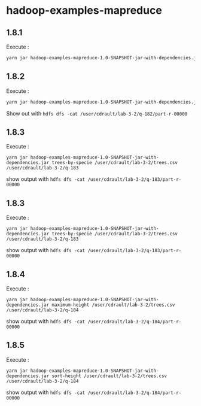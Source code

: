 # hadoop-examples-mapreduce

## 1.8.1

Execute : 
```sh
yarn jar hadoop-examples-mapreduce-1.0-SNAPSHOT-jar-with-dependencies.jar district /user/cdrault/lab-3-2/trees.csv /user/cdrault/lab-3-2/q181
```

## 1.8.2

Execute :

```sh
yarn jar hadoop-examples-mapreduce-1.0-SNAPSHOT-jar-with-dependencies.jar district /user/cdrault/lab-3-2/trees.csv /user/cdrault/lab-3-2/q-182
```

Show out with `hdfs dfs -cat /user/cdrault/lab-3-2/q-182/part-r-00000`

## 1.8.3

Execute :

```
yarn jar hadoop-examples-mapreduce-1.0-SNAPSHOT-jar-with-dependencies.jar trees-by-specie /user/cdrault/lab-3-2/trees.csv /user/cdrault/lab-3-2/q-183
```

show output with `hdfs dfs -cat /user/cdrault/lab-3-2/q-183/part-r-00000`

## 1.8.3

Execute :

```
yarn jar hadoop-examples-mapreduce-1.0-SNAPSHOT-jar-with-dependencies.jar trees-by-specie /user/cdrault/lab-3-2/trees.csv /user/cdrault/lab-3-2/q-183
```

show output with `hdfs dfs -cat /user/cdrault/lab-3-2/q-183/part-r-00000`

## 1.8.4

Execute :

```
yarn jar hadoop-examples-mapreduce-1.0-SNAPSHOT-jar-with-dependencies.jar maximum-height /user/cdrault/lab-3-2/trees.csv /user/cdrault/lab-3-2/q-184
```

show output with `hdfs dfs -cat /user/cdrault/lab-3-2/q-184/part-r-00000`

## 1.8.5

Execute :

```
yarn jar hadoop-examples-mapreduce-1.0-SNAPSHOT-jar-with-dependencies.jar sort-height /user/cdrault/lab-3-2/trees.csv /user/cdrault/lab-3-2/q-184
```

show output with `hdfs dfs -cat /user/cdrault/lab-3-2/q-184/part-r-00000`


